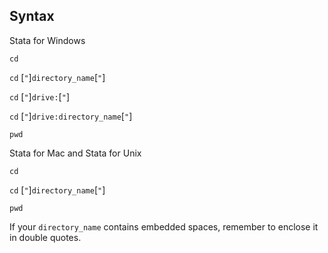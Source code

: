 ## Syntax

Stata for Windows

`cd`

`cd` \[`"`\]`directory_name`\[`"`\]

`cd` \[`"`\]`drive:`\[`"`\]

`cd` \[`"`\]`drive:directory_name`\[`"`\]

`pwd`

Stata for Mac and Stata for Unix

`cd`

`cd` \[`"`\]`directory_name`\[`"`\]

`pwd`

If your `directory_name` contains embedded spaces, remember to enclose
it in double quotes.
